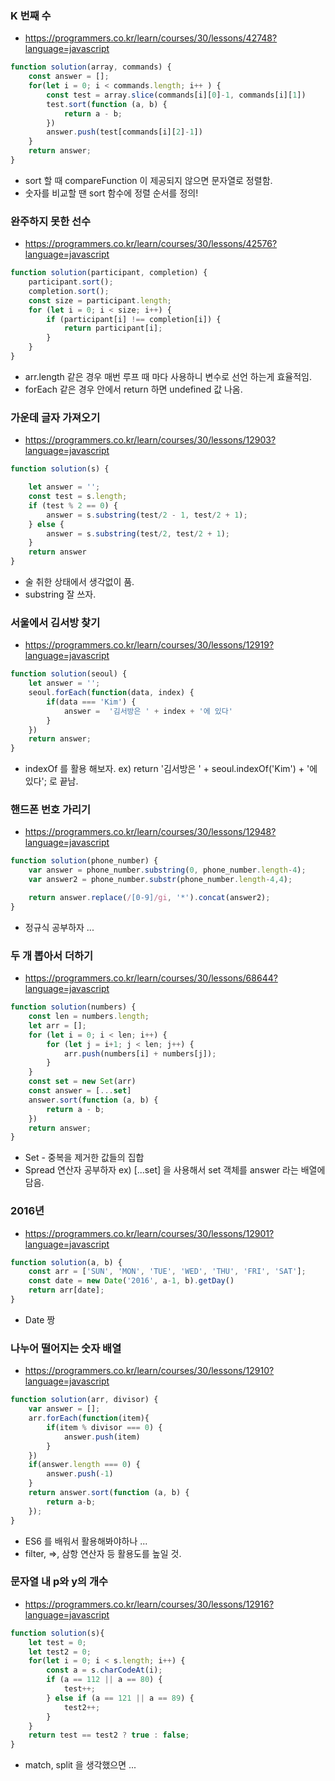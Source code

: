 ### K 번째 수
 
* https://programmers.co.kr/learn/courses/30/lessons/42748?language=javascript
```javascript
function solution(array, commands) {
    const answer = [];
    for(let i = 0; i < commands.length; i++ ) {
        const test = array.slice(commands[i][0]-1, commands[i][1])
        test.sort(function (a, b) {
            return a - b;
        })
        answer.push(test[commands[i][2]-1])
    }
    return answer;
}
```
* sort 할 때 compareFunction 이 제공되지 않으면 문자열로 정렬함.
* 숫자를 비교할 땐 sort 함수에 정렬 순서를 정의! 

### 완주하지 못한 선수

* https://programmers.co.kr/learn/courses/30/lessons/42576?language=javascript
```javascript
function solution(participant, completion) {
    participant.sort();
    completion.sort();
    const size = participant.length;
    for (let i = 0; i < size; i++) {
        if (participant[i] !== completion[i]) {
            return participant[i];
        }
    }
}
```
* arr.length 같은 경우 매번 루프 때 마다 사용하니 변수로 선언 하는게 효율적임.
* forEach 같은 경우 안에서 return 하면 undefined 값 나옴.

### 가운데 글자 가져오기

* https://programmers.co.kr/learn/courses/30/lessons/12903?language=javascript
```javascript
function solution(s) {

    let answer = '';
    const test = s.length;
    if (test % 2 == 0) {
        answer = s.substring(test/2 - 1, test/2 + 1);
    } else {
        answer = s.substring(test/2, test/2 + 1);
    }
    return answer 
}
```

* 술 취한 상태에서 생각없이 품.
* substring 잘 쓰자.

### 서울에서 김서방 찾기

* https://programmers.co.kr/learn/courses/30/lessons/12919?language=javascript
```javascript
function solution(seoul) {
    let answer = '';
    seoul.forEach(function(data, index) {
        if(data === 'Kim') {
            answer =  '김서방은 ' + index + '에 있다'
        }
    })
    return answer;
}
```

* indexOf 를 활용 해보자. ex) return '김서방은 ' + seoul.indexOf('Kim') + '에 있다'; 로 끝남.

### 핸드폰 번호 가리기

* https://programmers.co.kr/learn/courses/30/lessons/12948?language=javascript

```javascript
function solution(phone_number) {
    var answer = phone_number.substring(0, phone_number.length-4);
    var answer2 = phone_number.substr(phone_number.length-4,4);

    return answer.replace(/[0-9]/gi, '*').concat(answer2);
}
```

* 정규식 공부하자 ... 

### 두 개 뽑아서 더하기

* https://programmers.co.kr/learn/courses/30/lessons/68644?language=javascript

```javascript
function solution(numbers) {
    const len = numbers.length;
    let arr = [];
    for (let i = 0; i < len; i++) {
        for (let j = i+1; j < len; j++) {
            arr.push(numbers[i] + numbers[j]);
        }
    }
    const set = new Set(arr)
    const answer = [...set]
    answer.sort(function (a, b) {
        return a - b;
    })
    return answer;
}
```

* Set - 중복을 제거한 값들의 집합
* Spread 연산자 공부하자 ex) [...set] 을 사용해서 set 객체를 answer 라는 배열에 담음. 

### 2016년 

* https://programmers.co.kr/learn/courses/30/lessons/12901?language=javascript

```javascript
function solution(a, b) {
    const arr = ['SUN', 'MON', 'TUE', 'WED', 'THU', 'FRI', 'SAT'];
    const date = new Date('2016', a-1, b).getDay()
    return arr[date];
}
```

* Date 짱

### 나누어 떨어지는 숫자 배열

* https://programmers.co.kr/learn/courses/30/lessons/12910?language=javascript

```javascript
function solution(arr, divisor) {
    var answer = [];
    arr.forEach(function(item){
        if(item % divisor === 0) {
            answer.push(item)
        }
    })
    if(answer.length === 0) {
        answer.push(-1)
    }
    return answer.sort(function (a, b) {
        return a-b;
    });
}
```

* ES6 를 배워서 활용해봐야하나 ...
* filter, =>, 삼항 연산자 등 활용도를 높일 것.

### 문자열 내 p와 y의 개수

* https://programmers.co.kr/learn/courses/30/lessons/12916?language=javascript

```javascript
function solution(s){
    let test = 0;
    let test2 = 0;
    for(let i = 0; i < s.length; i++) {
        const a = s.charCodeAt(i);
        if (a == 112 || a == 80) {
            test++;
        } else if (a == 121 || a == 89) {
            test2++;
        }
    }
    return test == test2 ? true : false;
}
```

* match, split 을 생각했으면 ...